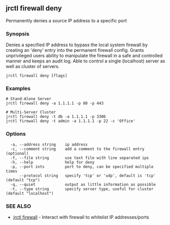 ## jrctl firewall deny

Permanently denies a source IP address to a specific port

### Synopsis

Denies a specified IP address to bypass the local system firewall by creating an
'deny' entry into the permanent firewall config. Grants unprivileged users
ability to manipulate the firewall in a safe and controlled manner and keeps an
audit log. Able to control a single (localhost) server as well as cluster of
servers.

```
jrctl firewall deny [flags]
```

### Examples

```
# Stand-Alone Server
jrctl firewall deny -a 1.1.1.1 -p 80 -p 443

# Multi-Server Cluster
jrctl firewall deny -t db -a 1.1.1.1 -p 3306
jrctl firewall deny -t admin -a 1.1.1.1 -p 22 -c 'Office'
```

### Options

```
  -a, --address string    ip address
  -c, --comment string    add a comment to the firewall entry (optional)
  -f, --file string       use text file with line separated ips
  -h, --help              help for deny
  -p, --port ints         port to deny, can be specified multiple times
      --protocol string   specify 'tcp' or 'udp', default is 'tcp' (default "tcp")
  -q, --quiet             output as little information as possible
  -t, --type string       specify server type, useful for cluster (default "localhost")
```

### SEE ALSO

* [jrctl firewall](jrctl_firewall.md)	 - Interact with firewall to whitelist IP addresses/ports

